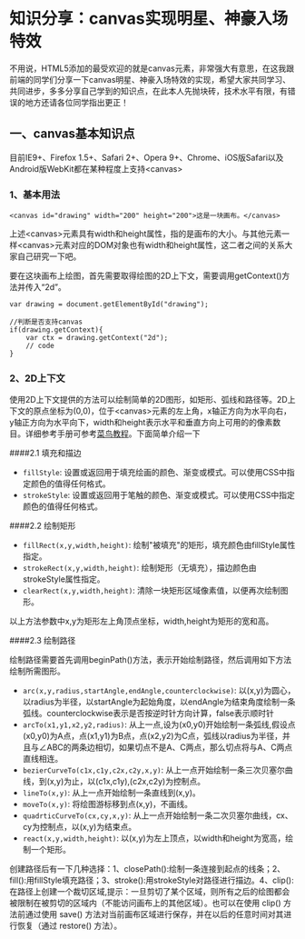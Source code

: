 # 知识分享：canvas实现明星、神豪入场特效

不用说，HTML5添加的最受欢迎的就是canvas元素，非常强大有意思，在这我跟前端的同学们分享一下canvas明星、神豪入场特效的实现，希望大家共同学习、共同进步，多多分享自己学到的知识点，在此本人先抛块砖，技术水平有限，有错误的地方还请各位同学指出更正！

## 一、canvas基本知识点

目前IE9+、Firefox 1.5+、Safari 2+、Opera 9+、Chrome、iOS版Safari以及Android版WebKit都在某种程度上支持\<canvas>

### 1、基本用法

```
<canvas id="drawing" width="200" height="200">这是一块画布。</canvas>
```
上述\<canvas>元素具有width和height属性，指的是画布的大小。与其他元素一样\<canvas>元素对应的DOM对象也有width和height属性，这二者之间的关系大家自己研究一下吧。

要在这块画布上绘图，首先需要取得绘图的2D上下文，需要调用getContext()方法并传入“2d”。

```
var drawing = document.getElementById("drawing");

//判断是否支持canvas
if(drawing.getContext){
    var ctx = drawing.getContext("2d");
    // code
}
```
 
### 2、2D上下文

使用2D上下文提供的方法可以绘制简单的2D图形，如矩形、弧线和路径等。2D上下文的原点坐标为(0,0)，位于\<canvas>元素的左上角，x轴正方向为水平向右，y轴正方向为水平向下，width和height表示水平和垂直方向上可用的的像素数目。详细参考手册可参考[菜鸟教程](http://www.runoob.com/tags/ref-canvas.html)。下面简单介绍一下

####2.1 填充和描边

* `fillStyle`: 设置或返回用于填充绘画的颜色、渐变或模式。可以使用CSS中指定颜色的值得任何格式。
* `strokeStyle`: 设置或返回用于笔触的颜色、渐变或模式。可以使用CSS中指定颜色的值得任何格式。

####2.2 绘制矩形

* `fillRect(x,y,width,height)`: 绘制"被填充"的矩形，填充颜色由fillStyle属性指定。
* `strokeRect(x,y,width,height)`:	绘制矩形（无填充），描边颜色由strokeStyle属性指定。
* `clearRect(x,y,width,height)`: 清除一块矩形区域像素值，以便再次绘制图形。

以上方法参数中x,y为矩形左上角顶点坐标，width,height为矩形的宽和高。

####2.3 绘制路径

绘制路径需要首先调用beginPath()方法，表示开始绘制路径，然后调用如下方法绘制所需图形。
* `arc(x,y,radius,startAngle,endAngle,counterclockwise)`: 以(x,y)为圆心，以radius为半径，以startAngle为起始角度，以endAngle为结束角度绘制一条弧线。counterclockwise表示是否按逆时针方向计算，false表示顺时针
* `arcTo(x1,y1,x2,y2,radius)`: 从上一点,设为(x0,y0)开始绘制一条弧线,假设点(x0,y0)为A点，点(x1,y1)为B点，点(x2,y2)为C点，弧线以radius为半径，并且与∠ABC的两条边相切，如果切点不是A、C两点，那么切点将与A、C两点直线相连。
* `bezierCurveTo(c1x,c1y,c2x,c2y,x,y)`: 从上一点开始绘制一条三次贝塞尔曲线，到(x,y)为止，以(c1x,c1y),(c2x,c2y)为控制点。
* `lineTo(x,y)`: 从上一点开始绘制一条直线到(x,y)。
* `moveTo(x,y)`: 将绘图游标移到点(x,y)，不画线。
* `quadrticCurveTo(cx,cy,x,y)`: 从上一点开始绘制一条二次贝塞尔曲线，cx、cy为控制点，以(x,y)为结束点。
* `react(x,y,width,height)`: 以(x,y)为左上顶点，以width和height为宽高，绘制一个矩形。

创建路径后有一下几种选择：1、closePath():绘制一条连接到起点的线条；2、fill():用fillStyle填充路径；3、stroke():用strokeStyle对路径进行描边。4、clip():在路径上创建一个裁切区域,提示：一旦剪切了某个区域，则所有之后的绘图都会被限制在被剪切的区域内（不能访问画布上的其他区域）。也可以在使用 clip() 方法前通过使用 save() 方法对当前画布区域进行保存，并在以后的任意时间对其进行恢复（通过 restore() 方法）。
